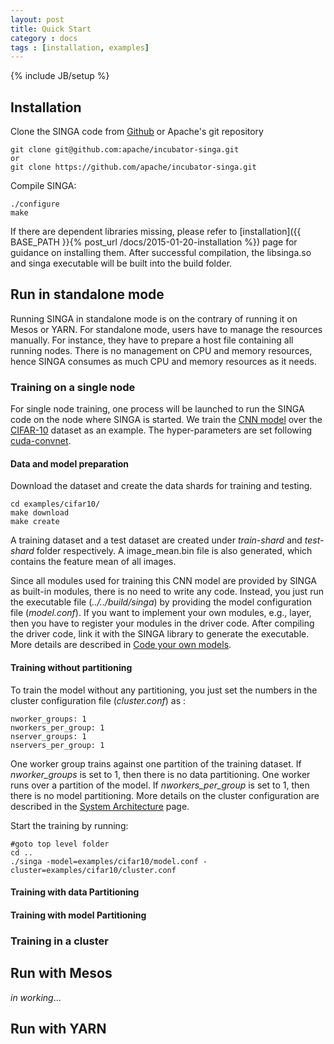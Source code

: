 ```yaml
---
layout: post
title: Quick Start
category : docs
tags : [installation, examples]
---
```

{% include JB/setup %}


## Installation

Clone the SINGA code from [Github](https://github.com/apache/incubator-singa)
or Apache's git repository

    git clone git@github.com:apache/incubator-singa.git
    or
    git clone https://github.com/apache/incubator-singa.git


Compile SINGA:

    ./configure
    make

If there are dependent libraries missing, please refer to
[installation]({{ BASE_PATH }}{% post_url /docs/2015-01-20-installation %}) page
for guidance on installing them. After successful compilation, the libsinga.so
and singa executable will be built into the build folder.

## Run in standalone mode

Running SINGA in standalone mode is on the contrary of running it on Mesos or
YARN. For standalone mode, users have to manage the resources manually. For
instance, they have to prepare a host file containing all running nodes.
There is no management on CPU and memory resources, hence SINGA consumes as much
CPU and memory resources as it needs.

### Training on a single node

For single node training, one process will be launched to run the SINGA code on
the node where SINGA is started. We train the [CNN model](http://papers.nips.cc/paper/4824-imagenet-classification-with-deep-convolutional-neural-networks) over the
[CIFAR-10](http://www.cs.toronto.edu/~kriz/cifar.html) dataset as an example.
The hyper-parameters are set following
[cuda-convnet](https://code.google.com/p/cuda-convnet/).


#### Data and model preparation

Download the dataset and create the data shards for training and testing.

    cd examples/cifar10/
    make download
    make create

A training dataset and a test dataset are created under *train-shard* and
*test-shard* folder respectively. A image_mean.bin file is also generated, which
contains the feature mean of all images.
<!--After creating the data shards, you  to update the paths in the
model configuration file (*model.conf*) for the
training data shard, test data shard and the mean file.-->

Since all modules used for training this CNN model are provided by SINGA as
built-in modules, there is no need to write any code. Instead, you just run the
executable file (*../../build/singa*) by providing the model configuration file
(*model.conf*).  If you want to implement your own modules, e.g., layer,
then you have to register your modules in the driver code. After compiling the
driver code, link it with the SINGA library to generate the executable. More
details are described in [Code your own models]().

#### Training without partitioning

To train the model without any partitioning, you just set the numbers
in the cluster configuration file (*cluster.conf*) as :

    nworker_groups: 1
    nworkers_per_group: 1
    nserver_groups: 1
    nservers_per_group: 1

One worker group trains against one partition of the training dataset. If
*nworker_groups* is set to 1, then there is no data partitioning. One worker
runs over a partition of the model. If *nworkers_per_group* is set to 1, then
there is no model partitioning. More details on the cluster configuration are
described in the [System Architecture]() page.

Start the training by running:

    #goto top level folder
    cd ..
    ./singa -model=examples/cifar10/model.conf -cluster=examples/cifar10/cluster.conf

#### Training with data Partitioning

#### Training with model Partitioning

### Training in a cluster


## Run with Mesos

*in working*...

## Run with YARN
